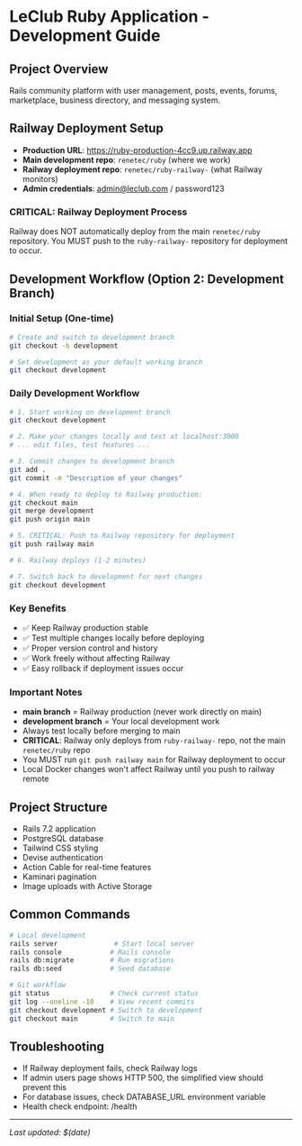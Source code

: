 # LeClub Ruby Application - Development Guide

## Project Overview
Rails community platform with user management, posts, events, forums, marketplace, business directory, and messaging system.

## Railway Deployment Setup
- **Production URL**: https://ruby-production-4cc9.up.railway.app
- **Main development repo**: `renetec/ruby` (where we work)
- **Railway deployment repo**: `renetec/ruby-railway-` (what Railway monitors)
- **Admin credentials**: admin@leclub.com / password123

### CRITICAL: Railway Deployment Process
Railway does NOT automatically deploy from the main `renetec/ruby` repository. You MUST push to the `ruby-railway-` repository for deployment to occur.

## Development Workflow (Option 2: Development Branch)

### Initial Setup (One-time)
```bash
# Create and switch to development branch
git checkout -b development

# Set development as your default working branch
git checkout development
```

### Daily Development Workflow
```bash
# 1. Start working on development branch
git checkout development

# 2. Make your changes locally and test at localhost:3000
# ... edit files, test features ...

# 3. Commit changes to development branch
git add .
git commit -m "Description of your changes"

# 4. When ready to deploy to Railway production:
git checkout main
git merge development
git push origin main

# 5. CRITICAL: Push to Railway repository for deployment
git push railway main

# 6. Railway deploys (1-2 minutes)

# 7. Switch back to development for next changes
git checkout development
```

### Key Benefits
- ✅ Keep Railway production stable
- ✅ Test multiple changes locally before deploying  
- ✅ Proper version control and history
- ✅ Work freely without affecting Railway
- ✅ Easy rollback if deployment issues occur

### Important Notes
- **main branch** = Railway production (never work directly on main)
- **development branch** = Your local development work
- Always test locally before merging to main
- **CRITICAL**: Railway only deploys from `ruby-railway-` repo, not the main `renetec/ruby` repo
- You MUST run `git push railway main` for Railway deployment to occur
- Local Docker changes won't affect Railway until you push to railway remote

## Project Structure
- Rails 7.2 application
- PostgreSQL database
- Tailwind CSS styling
- Devise authentication
- Action Cable for real-time features
- Kaminari pagination
- Image uploads with Active Storage

## Common Commands
```bash
# Local development
rails server              # Start local server
rails console            # Rails console
rails db:migrate         # Run migrations
rails db:seed            # Seed database

# Git workflow
git status               # Check current status
git log --oneline -10    # View recent commits
git checkout development # Switch to development
git checkout main        # Switch to main
```

## Troubleshooting
- If Railway deployment fails, check Railway logs
- If admin users page shows HTTP 500, the simplified view should prevent this
- For database issues, check DATABASE_URL environment variable
- Health check endpoint: /health

---
*Last updated: $(date)*